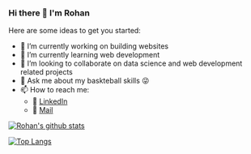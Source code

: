 ### Hi there 👋 I'm Rohan

Here are some ideas to get you started:

- 🔭 I’m currently working on building websites
- 🌱 I’m currently learning web development
- 👯 I’m looking to collaborate on data science and web development related projects
- 💬 Ask me about my baskteball skills 😜 
- 📫 How to reach me:
    - :office: [LinkedIn](https://www.linkedin.com/in/rohan-kumar-pillay-7572b31b0/)
    - 📧 [Mail](rohankmarraj@gmail.com)  


[![Rohan's github stats](https://github-readme-stats.vercel.app/api?username=rohankumarp&count_private=true&show_icons=true&theme=radical&hide_rank=false)](https://github.com/anuraghazra/github-readme-stats)  


[![Top Langs](https://github-readme-stats.vercel.app/api/top-langs/?username=rohankumarp)](https://github.com/anuraghazra/github-readme-stats)

